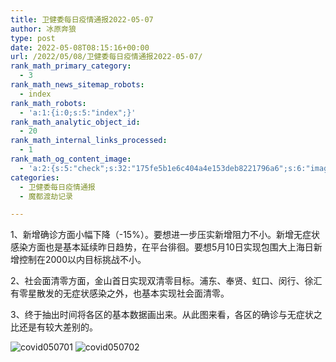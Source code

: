 ```yaml
---
title: 卫健委每日疫情通报2022-05-07
author: 冰原奔狼
type: post
date: 2022-05-08T08:15:16+00:00
url: /2022/05/08/卫健委每日疫情通报2022-05-07/
rank_math_primary_category:
  - 3
rank_math_news_sitemap_robots:
  - index
rank_math_robots:
  - 'a:1:{i:0;s:5:"index";}'
rank_math_analytic_object_id:
  - 20
rank_math_internal_links_processed:
  - 1
rank_math_og_content_image:
  - 'a:2:{s:5:"check";s:32:"175fe5b1e6c404a4e153deb8221796a6";s:6:"images";a:0:{}}'
categories:
  - 卫健委每日疫情通报
  - 魔都渡劫记录

---
```

1、新增确诊方面小幅下降（-15%）。要想进一步压实新增阻力不小。新增无症状感染方面也是基本延续昨日趋势，在平台徘徊。要想5月10日实现包围大上海日新增控制在2000以内目标挑战不小。

2、社会面清零方面，金山首日实现双清零目标。浦东、奉贤、虹口、闵行、徐汇有零星散发的无症状感染之外，也基本实现社会面清零。

3、终于抽出时间将各区的基本数据画出来。从此图来看，各区的确诊与无症状之比还是有较大差别的。

<img decoding="async" src="https://i0.wp.com/s2.loli.net/2022/05/08/KtRO6HFEnho3DpW.jpg?w=640&#038;ssl=1" alt="covid050701" data-recalc-dims="1" />  
<img decoding="async" src="https://i0.wp.com/s2.loli.net/2022/05/08/sERSPelpdVWNTK9.jpg?w=640&#038;ssl=1" alt="covid050702" data-recalc-dims="1" />